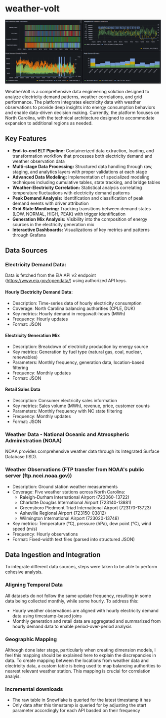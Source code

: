 # weather-volt
![weather-volt](./images/Dashbboard_overview.png)

WeatherVolt is a comprehensive data engineering solution designed to analyze electricity demand patterns, weather correlations, and grid performance. The platform integrates electricity data with weather observations to provide deep insights into energy consumption behaviors and enable data-driven decision making. Currently, the platform focuses on North Carolina, with the technical architecture designed to accommodate expansion to additional regions as needed.

## Key Features
- **End-to-end ELT Pipeline:** Containerized data extraction, loading, and transformation workflow that processes both electricity demand and weather observation data
- **Multi-stage Data Processing:** Structured data handling through raw, staging, and analytics layers with proper validations at each stage
- **Advanced Data Modeling:** Implementation of specialized modeling techniques including cumulative tables, state tracking, and bridge tables
- **Weather-Electricity Correlation:** Statistical analysis correlating temperature fluctuations with electricity demand patterns
- **Peak Demand Analysis:** Identification and classification of peak demand events with driver attribution
- **Grid State Monitoring:** Tracking transitions between demand states (LOW, NORMAL, HIGH, PEAK) with trigger identification
- **Generation Mix Analysis:** Visibility into the composition of energy sources in the electricity generation mix
- **Interactive Dashboards:** Visualizations of key metrics and patterns through Grafana

## Data Sources
### Electricity Demand Data:
   Data is fetched from the EIA API v2 endpoint (https://www.eia.gov/opendata/) using authorized API keys. 

  #### Hourly Electricity Demand Data:
  - Description: Time-series data of hourly electricity consumption
  - Coverage: North Carolina balancing authorities (CPLE, DUK)
  - Key metrics: Hourly demand in megawatt-hours (MWh)
  - Frequency: Hourly updates
  - Format: JSON
  #### Electricity Generation Mix
  - Description: Breakdown of electricity production by energy source
  - Key metrics: Generation by fuel type (natural gas, coal, nuclear, renewables)
  - Parameters: Monthly frequency, generation data, location-based filtering
  - Frequency: Monthly updates
  - Format: JSON
  #### Retail Sales Data
  - Description: Consumer electricity sales information
  - Key metrics: Sales volume (MWh), revenue, price, customer counts
  - Parameters: Monthly frequency with NC state filtering
  - Frequency: Monthly updates
  - Format: JSON

### Weather Data - National Oceanic and Atmospheric Administration (NOAA)
NOAA provides comprehensive weather data through its Integrated Surface Database (ISD).

### Weather Observations (FTP transfer from NOAA's public server (ftp.ncei.noaa.gov))
- Description: Ground station weather measurements
- Coverage: Five weather stations across North Carolina:
  - Raleigh-Durham International Airport (723060-13722)
  - Charlotte Douglas International Airport (723140-13881)
  - Greensboro Piedmont Triad International Airport (723170-13723)
  - Asheville Regional Airport (723150-03812)
  - Wilmington International Airport (723020-13748)
- Key metrics: Temperature (°C), pressure (hPa), dew point (°C), wind speed (m/s)
- Frequency: Hourly observations
- Format: Fixed-width text files (parsed into structured JSON)

## Data Ingestion and Integration
To integrate different data sources, steps were taken to be able to perform cohesive analysis. 
### Aligning Temporal Data
All datasets do not follow the same update frequency, resulting in some data being collected monthly, while some hourly. To address this:
- Hourly weather observations are aligned with hourly electricity demand data using timestamp-based joins
- Monthly generation and retail data are aggregated and summarized from hourly demand data to enable period-over-period analysis
  
### Geographic Mapping
Although done later stage, particularly when creating dimension models, I feel this mapping should be explained here to explain the discrepancies in data. To create mapping between the locations from weather data and electricity data, a custom table is being used to map balancing authorities to nearest relevant weather station. This mapping is crucial for correlation analyis.

### Incremental downloads 
- The raw table in Snowflake is queried for the latest timestamp it has
- Only data after this timestamp is queried for by adjusting the start parameter accordingly for each API basded on their frequency 
